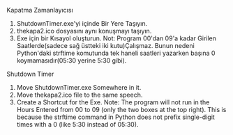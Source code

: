 Kapatma Zamanlayıcısı
1) ShutdownTimer.exe'yi içinde Bir Yere Taşıyın.
2) thekapa2.ico dosyasını aynı konuşmayı taşıyın.
3) Exe için bir Kısayol oluşturun.
Not: Program 00'dan 09'a kadar Girilen Saatlerde(sadece sağ üstteki iki kutu)Çalışmaz. Bunun nedeni Python'daki strftime komutunda tek haneli saatleri yazarken başına 0 koymamasıdır(05:30 yerine 5:30 gibi).  

Shutdown Timer
1) Move ShutdownTimer.exe Somewhere in it.
2) Move thekapa2.ico file to the same speech.
3) Create a Shortcut for the Exe.
Note: The program will not run in the Hours Entered from 00 to 09 (only the two boxes at the top right). This is because the strftime command in Python does not prefix single-digit times with a 0 (like 5:30 instead of 05:30).
